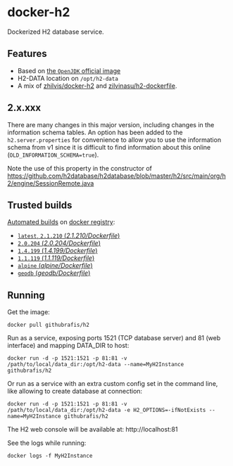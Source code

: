 docker-h2
=========

Dockerized H2 database service.


## Features

* Based on [the `OpenJDK` official image](https://hub.docker.com/r/_/openjdk/)
* H2-DATA location on `/opt/h2-data`
* A mix of [zhilvis/docker-h2](https://github.com/zhilvis/docker-h2) and [zilvinasu/h2-dockerfile](https://github.com/zilvinasu/h2-dockerfile).

## 2.x.xxx

There are many changes in this major version, including changes in the
information schema tables. An option has been added to the `h2.server.properties`
for convenience to allow you to use the information schema from v1 since it is
difficult to find information about this online (`OLD_INFORMATION_SCHEMA=true`).

Note the use of this property in the constructor of https://github.com/h2database/h2database/blob/master/h2/src/main/org/h2/engine/SessionRemote.java


## Trusted builds

[Automated builds](https://hub.docker.com/r/githubrafis/h2/) on [docker registry](https://registry.hub.docker.com/):

* [`latest`, `2.1.210` (*2.1.210/Dockerfile*)](https://github.com/rafis/docker-h2/blob/master/2.1.210/Dockerfile)
* [`2.0.204` (*2.0.204/Dockerfile*)](https://github.com/rafis/docker-h2/blob/master/2.0.204/Dockerfile)
* [`1.4.199` (*1.4.199/Dockerfile*)](https://github.com/rafis/docker-h2/blob/master/1.4.199/Dockerfile)
* [`1.1.119` (*1.1.119/Dockerfile*)](https://github.com/rafis/docker-h2/blob/master/1.1.119/Dockerfile)
* [`alpine` (*alpine/Dockerfile*)](https://github.com/rafis/docker-h2/blob/master/alpine/Dockerfile)
* [`geodb` (*geodb/Dockerfile*)](https://github.com/rafis/docker-h2/blob/master/geodb/Dockerfile)


## Running

Get the image:

```
docker pull githubrafis/h2
```

Run as a service, exposing ports 1521 (TCP database server) and 81 (web interface) and mapping DATA_DIR to host:

```
docker run -d -p 1521:1521 -p 81:81 -v /path/to/local/data_dir:/opt/h2-data --name=MyH2Instance githubrafis/h2
```

Or run as a service with an extra custom config set in the command line, like allowing to create database at connection:

```
docker run -d -p 1521:1521 -p 81:81 -v /path/to/local/data_dir:/opt/h2-data -e H2_OPTIONS=-ifNotExists --name=MyH2Instance githubrafis/h2
```

The H2 web console will be available at: http://localhost:81

See the logs while running:

```
docker logs -f MyH2Instance
```
